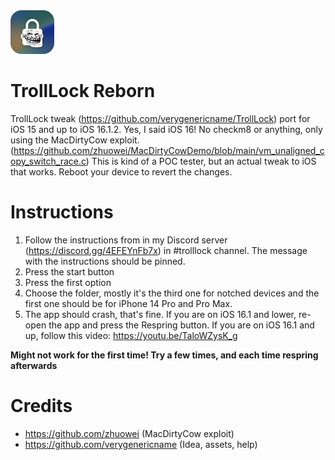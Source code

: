 <img src="assets/TrollLock-modified.png" alt="Logo" width="70" height="70">

# TrollLock Reborn
TrollLock tweak (https://github.com/verygenericname/TrollLock) port for iOS 15 and up to iOS 16.1.2. Yes, I said iOS 16! No checkm8 or anything, only using the MacDirtyCow exploit. (https://github.com/zhuowei/MacDirtyCowDemo/blob/main/vm_unaligned_copy_switch_race.c) This is kind of a POC tester, but an actual tweak to iOS that works. Reboot your device to revert the changes.

# Instructions
1. Follow the instructions from in my Discord server (https://discord.gg/4EFEYnFb7x) in #trolllock channel. The message with the instructions should be pinned.
2. Press the start button
3. Press the first option
4. Choose the folder, mostly it's the third one for notched devices and the first one should be for iPhone 14 Pro and Pro Max.
5. The app should crash, that's fine. If you are on iOS 16.1 and lower, re-open the app and press the Respring button. If you are on iOS 16.1 and up, follow this video: https://youtu.be/TaloWZysK_g

**Might not work for the first time! Try a few times, and each time respring afterwards**

# Credits
- https://github.com/zhuowei (MacDirtyCow exploit)
- https://github.com/verygenericname (Idea, assets, help)

